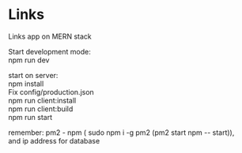 # Links
Links app on MERN stack

Start development mode: <br>
npm run dev

start on server: <br>
npm install<br>
Fix config/production.json<br>
npm run client:install<br>
npm run client:build<br>
npm run start<br>

remember: pm2 - npm ( sudo npm i -g pm2 (pm2 start npm -- start)),<br>
and ip address for database
